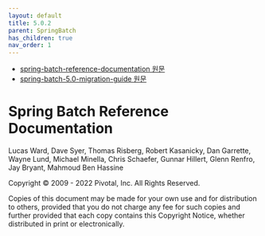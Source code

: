 ```yaml
---
layout: default
title: 5.0.2
parent: SpringBatch
has_children: true
nav_order: 1
---
```


- [spring-batch-reference-documentation 원문](https://docs.spring.io/spring-batch/docs/current/reference/html/)
- [spring-batch-5.0-migration-guide 원문](https://github.com/spring-projects/spring-batch/wiki/Spring-Batch-5.0-Migration-Guide)

# Spring Batch Reference Documentation
Lucas Ward, Dave Syer, Thomas Risberg, Robert Kasanicky, Dan Garrette, Wayne Lund, Michael Minella, Chris Schaefer, Gunnar Hillert, Glenn Renfro, Jay Bryant, Mahmoud Ben Hassine

Copyright © 2009 - 2022 Pivotal, Inc. All Rights Reserved.

Copies of this document may be made for your own use and for distribution to others, provided that you do not charge any fee for such copies and further provided that each copy contains this Copyright Notice, whether distributed in print or electronically.
